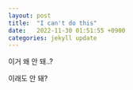 ```yaml
---
layout: post
title:  "I can't do this"
date:   2022-11-30 01:51:55 +0900
categories: jekyll update
---
```

이거 왜 안 돼..?

이래도 안 돼?